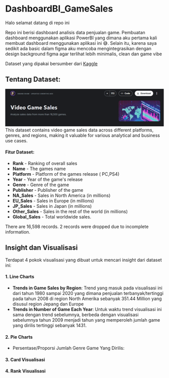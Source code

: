 # DashboardBI_GameSales

Halo selamat datang di repo ini 

Repo ini berisi dashboard analisis data penjualan game. Pembuatan dashboard menggunakan aplikasi PowerBI yang dimana aku pertama kali membuat dashboard menggunakan aplikasi ini 😅. Selain itu, karena saya sedikit ada basic dalam figma aku mencoba mengintegrasikan dengan design background figma agar terlihat lebih minimalis, clean dan game vibe

Dataset yang dipakai bersumber dari [Kaggle](https://www.kaggle.com/datasets/anandshaw2001/video-game-sales)

## Tentang Dataset:
![Dataset](Asset\image.png)
This dataset contains video game sales data across different platforms, genres, and regions, making it valuable for various analytical and business use cases.
#### **Fitur Dataset:**

- **Rank** - Ranking of overall sales
- **Name** - The games name
- **Platform** - Platform of the games release ( PC,PS4)
- **Year** - Year of the game's release
- **Genre** - Genre of the game
- **Publisher** - Publisher of the game
- **NA_Sales** - Sales in North America (in millions)
- **EU_Sales** - Sales in Europe (in millions)
- **JP_Sales** - Sales in Japan (in millions)
- **Other_Sales** - Sales in the rest of the world (in millions)
- **Global_Sales** - Total worldwide sales.

There are 16,598 records. 2 records were dropped due to incomplete information.

## **Insight dan Visualisasi**
Terdapat 4 pokok visualisasi yang dibuat untuk mencari insight dari dataset ini:
#### 1. Line Charts
- **Trends in Game Sales by Region**: Trend yang masuk pada visualisasi ini dari tahun 1980 sampai 2020 yang dimana penjualan terbanyak/tertinggi pada tahun 2008 di region North Amerika sebanyak 351.44 Million yang disusul region Jepang dan Europe
- **Trends in Number of Game Each Year**: Untuk waktu trend visualisasi ini sama dengan trend sebelumnya, berbeda dengan visualisasi sebelumnya tahun 2009 menjadi tahun yang memperoleh jumlah game yang dirilis tertinggi sebanyak 1431.
#### 2. Pie Charts
- Persentase/Proporsi Jumlah Genre Game Yang Dirilis:
#### 3. Card Visualisasi
#### 4. Rank Visualisasi


